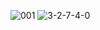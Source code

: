 ![001]
![3-2-7-4-0]

[001]:../../../Guide-2.0-Linguine-/blob/master/Use-Guide/images/user-portal/2-1-0.png

[3-2-7-4-0]:../../../Guide-2.0-Linguine-/blob/master/Use-Guide/images/user-portal/2-1-0.png
